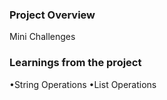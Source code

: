 ### Project Overview

 Mini Challenges


### Learnings from the project

 •String Operations
•List  Operations


